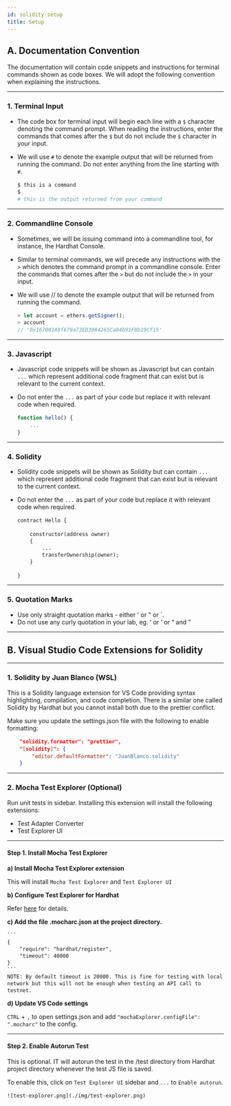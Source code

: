 ```yaml
---
id: solidity-setup
title: Setup
---
```


## A. Documentation Convention

The documentation will contain code snippets and instructions for terminal commands shown as code boxes. We will adopt the following convention when explaining the instructions.

---

### 1. Terminal Input

-   The code box for terminal input will begin each line with a `$` character denoting the command prompt. When reading the instructions, enter the commands that comes after the `$` but do not include the `$` character in your input.
-   We will use `#` to denote the example output that will be returned from running the command. Do not enter anything from the line starting with `#`.

    ```sh
    $ this is a command
    $
    # this is the output returned from your command
    ```

---

### 2. Commandline Console

-   Sometimes, we will be issuing command into a commandline tool, for instance, the Hardhat Console.
-   Similar to terminal commands, we will precede any instructions with the `>` which denotes the command prompt in a commandline console. Enter the commands that comes after the `>` but do not include the `>` in your input.
-   We will use // to denote the example output that will be returned from running the command.

    ```js
    > let account = ethers.getSigner();
    > account
    // '0x167081A9f679a73ED3984265Ca84b91F8b19Cf15'
    ```

---

### 3. Javascript

-   Javascript code snippets will be shown as Javascript but can contain `...` which represent additional code fragment that can exist but is relevant to the current context.
-   Do not enter the `...` as part of your code but replace it with relevant code when required.

    ```js
    function hello() {
        ...
    }
    ```

---

### 4. Solidity

-   Solidity code snippets will be shown as Solidity but can contain `...` which represent additional code fragment that can exist but is relevant to the current context.
-   Do not enter the `...` as part of your code but replace it with relevant code when required.

    ```sol
    contract Hello {

        constructor(address owner)
        {
            ...
            transferOwnership(owner);
        }

    }
    ```

---

### 5. Quotation Marks

-   Use only straight quotation marks - either ' or " or `.
-   Do not use any curly quotation in your lab, eg. ‘ or ’ or “ and ”

---

## B. Visual Studio Code Extensions for Solidity

---

### 1. Solidity by Juan Blanco (WSL)

This is a Solidity language extension for VS Code providing syntax highlighting, compilation, and code completion. There is a similar one called Solidity by Hardhat but you cannot install both due to the prettier conflict.

Make sure you update the settings.json file with the following to enable formatting:

```json
    "solidity.formatter": "prettier",
    "[solidity]": {
        "editor.defaultFormatter": "JuanBlanco.solidity"
    }
```

---

### 2. Mocha Test Explorer (Optional)

Run unit tests in sidebar. Installing this extension will install the following extensions:

-   Test Adapter Converter
-   Test Explorer UI

---

#### Step 1. Install Mocha Test Explorer

**a) Install Mocha Test Explorer extension**

This will install `Mocha Test Explorer` and `Test Explorer UI`

**b) Configure Test Explorer for Hardhat**

Refer [here](https://hardhat.org/guides/vscode-tests) for details.

**c) Add the file .mocharc.json at the project directory.**

    ```
    {
        "require": "hardhat/register",
        "timeout": 40000
    }
    ```
    NOTE: By default timeout is 20000. This is fine for testing with local network but this will not be enough when testing an API call to testnet.

**d) Update VS Code settings**

`CTRL` + `,` to open settings.json and add `"mochaExplorer.configFile": ".mocharc"` to the config.

---

#### Step 2. Enable Autorun Test

This is optional. IT will autorun the test in the /test directory from Hardhat project directory whenever the test JS file is saved.

To enable this, click on `Test Explorer UI` sidebar and `...` to `Enable autorun`.

    ![test-explorer.png](./img/test-explorer.png)
